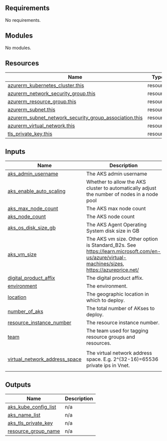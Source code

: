 <!-- BEGIN_TF_DOCS -->
## Requirements

No requirements.

## Modules

No modules.

## Resources

| Name | Type |
|------|------|
| [azurerm_kubernetes_cluster.this](https://registry.terraform.io/providers/hashicorp/azurerm/latest/docs/resources/kubernetes_cluster) | resource |
| [azurerm_network_security_group.this](https://registry.terraform.io/providers/hashicorp/azurerm/latest/docs/resources/network_security_group) | resource |
| [azurerm_resource_group.this](https://registry.terraform.io/providers/hashicorp/azurerm/latest/docs/resources/resource_group) | resource |
| [azurerm_subnet.this](https://registry.terraform.io/providers/hashicorp/azurerm/latest/docs/resources/subnet) | resource |
| [azurerm_subnet_network_security_group_association.this](https://registry.terraform.io/providers/hashicorp/azurerm/latest/docs/resources/subnet_network_security_group_association) | resource |
| [azurerm_virtual_network.this](https://registry.terraform.io/providers/hashicorp/azurerm/latest/docs/resources/virtual_network) | resource |
| [tls_private_key.this](https://registry.terraform.io/providers/hashicorp/tls/latest/docs/resources/private_key) | resource |

## Inputs

| Name | Description | Type | Default | Required |
|------|-------------|------|---------|:--------:|
| <a name="input_aks_admin_username"></a> [aks\_admin\_username](#input\_aks\_admin\_username) | The AKS admin username | `string` | `"azureuser"` | no |
| <a name="input_aks_enable_auto_scaling"></a> [aks\_enable\_auto\_scaling](#input\_aks\_enable\_auto\_scaling) | Whether to allow the AKS cluster to automatically adjust the number of nodes in a node pool | `bool` | `true` | no |
| <a name="input_aks_max_node_count"></a> [aks\_max\_node\_count](#input\_aks\_max\_node\_count) | The AKS max node count | `number` | `2` | no |
| <a name="input_aks_node_count"></a> [aks\_node\_count](#input\_aks\_node\_count) | The AKS node count | `number` | `1` | no |
| <a name="input_aks_os_disk_size_gb"></a> [aks\_os\_disk\_size\_gb](#input\_aks\_os\_disk\_size\_gb) | The AKS Agent Operating System disk size in GB | `string` | `"128"` | no |
| <a name="input_aks_vm_size"></a> [aks\_vm\_size](#input\_aks\_vm\_size) | The AKS vm size. Other option is Standard\_B2s. See https://learn.microsoft.com/en-us/azure/virtual-machines/sizes, https://azureprice.net/ | `string` | `"Standard_B2s"` | no |
| <a name="input_digital_product_affix"></a> [digital\_product\_affix](#input\_digital\_product\_affix) | The digital product affix. | `string` | `"gitopsftw"` | no |
| <a name="input_environment"></a> [environment](#input\_environment) | The environment. | `string` | `"sbx"` | no |
| <a name="input_location"></a> [location](#input\_location) | The geographic location in which to deploy. | `string` | `"West Europe"` | no |
| <a name="input_number_of_aks"></a> [number\_of\_aks](#input\_number\_of\_aks) | The total number of AKses to deploy. | `number` | `1` | no |
| <a name="input_resource_instance_number"></a> [resource\_instance\_number](#input\_resource\_instance\_number) | The resource instance number. | `string` | `"001"` | no |
| <a name="input_team"></a> [team](#input\_team) | The team used for tagging resource groups and resources. | `string` | `"MG Innovators"` | no |
| <a name="input_virtual_network_address_space"></a> [virtual\_network\_address\_space](#input\_virtual\_network\_address\_space) | The virtual network address space. E.g. 2^(32-16)=65536 private ips in Vnet. | `list(string)` | <pre>[<br>  "10.1.0.0/16"<br>]</pre> | no |

## Outputs

| Name | Description |
|------|-------------|
| <a name="output_aks_kube_config_list"></a> [aks\_kube\_config\_list](#output\_aks\_kube\_config\_list) | n/a |
| <a name="output_aks_name_list"></a> [aks\_name\_list](#output\_aks\_name\_list) | n/a |
| <a name="output_aks_tls_private_key"></a> [aks\_tls\_private\_key](#output\_aks\_tls\_private\_key) | n/a |
| <a name="output_resource_group_name"></a> [resource\_group\_name](#output\_resource\_group\_name) | n/a |
<!-- END_TF_DOCS -->